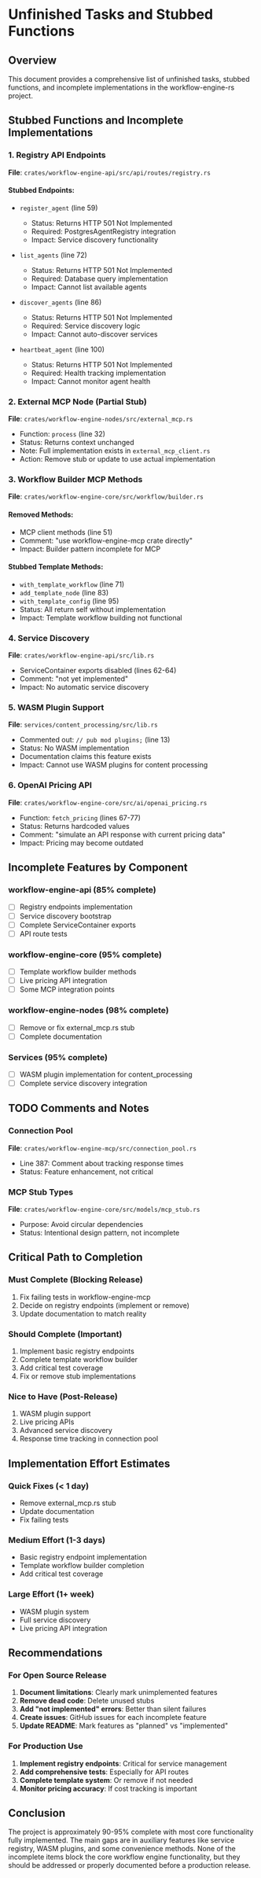 # Unfinished Tasks and Stubbed Functions

## Overview
This document provides a comprehensive list of unfinished tasks, stubbed functions, and incomplete implementations in the workflow-engine-rs project.

## Stubbed Functions and Incomplete Implementations

### 1. Registry API Endpoints
**File**: `crates/workflow-engine-api/src/api/routes/registry.rs`

#### Stubbed Endpoints:
- `register_agent` (line 59)
  - Status: Returns HTTP 501 Not Implemented
  - Required: PostgresAgentRegistry integration
  - Impact: Service discovery functionality

- `list_agents` (line 72)
  - Status: Returns HTTP 501 Not Implemented
  - Required: Database query implementation
  - Impact: Cannot list available agents

- `discover_agents` (line 86)
  - Status: Returns HTTP 501 Not Implemented
  - Required: Service discovery logic
  - Impact: Cannot auto-discover services

- `heartbeat_agent` (line 100)
  - Status: Returns HTTP 501 Not Implemented
  - Required: Health tracking implementation
  - Impact: Cannot monitor agent health

### 2. External MCP Node (Partial Stub)
**File**: `crates/workflow-engine-nodes/src/external_mcp.rs`
- Function: `process` (line 32)
- Status: Returns context unchanged
- Note: Full implementation exists in `external_mcp_client.rs`
- Action: Remove stub or update to use actual implementation

### 3. Workflow Builder MCP Methods
**File**: `crates/workflow-engine-core/src/workflow/builder.rs`

#### Removed Methods:
- MCP client methods (line 51)
- Comment: "use workflow-engine-mcp crate directly"
- Impact: Builder pattern incomplete for MCP

#### Stubbed Template Methods:
- `with_template_workflow` (line 71)
- `add_template_node` (line 83)
- `with_template_config` (line 95)
- Status: All return self without implementation
- Impact: Template workflow building not functional

### 4. Service Discovery
**File**: `crates/workflow-engine-api/src/lib.rs`
- ServiceContainer exports disabled (lines 62-64)
- Comment: "not yet implemented"
- Impact: No automatic service discovery

### 5. WASM Plugin Support
**File**: `services/content_processing/src/lib.rs`
- Commented out: `// pub mod plugins;` (line 13)
- Status: No WASM implementation
- Documentation claims this feature exists
- Impact: Cannot use WASM plugins for content processing

### 6. OpenAI Pricing API
**File**: `crates/workflow-engine-core/src/ai/openai_pricing.rs`
- Function: `fetch_pricing` (lines 67-77)
- Status: Returns hardcoded values
- Comment: "simulate an API response with current pricing data"
- Impact: Pricing may become outdated

## Incomplete Features by Component

### workflow-engine-api (85% complete)
- [ ] Registry endpoints implementation
- [ ] Service discovery bootstrap
- [ ] Complete ServiceContainer exports
- [ ] API route tests

### workflow-engine-core (95% complete)
- [ ] Template workflow builder methods
- [ ] Live pricing API integration
- [ ] Some MCP integration points

### workflow-engine-nodes (98% complete)
- [ ] Remove or fix external_mcp.rs stub
- [ ] Complete documentation

### Services (95% complete)
- [ ] WASM plugin implementation for content_processing
- [ ] Complete service discovery integration

## TODO Comments and Notes

### Connection Pool
**File**: `crates/workflow-engine-mcp/src/connection_pool.rs`
- Line 387: Comment about tracking response times
- Status: Feature enhancement, not critical

### MCP Stub Types
**File**: `crates/workflow-engine-core/src/models/mcp_stub.rs`
- Purpose: Avoid circular dependencies
- Status: Intentional design pattern, not incomplete

## Critical Path to Completion

### Must Complete (Blocking Release)
1. Fix failing tests in workflow-engine-mcp
2. Decide on registry endpoints (implement or remove)
3. Update documentation to match reality

### Should Complete (Important)
1. Implement basic registry endpoints
2. Complete template workflow builder
3. Add critical test coverage
4. Fix or remove stub implementations

### Nice to Have (Post-Release)
1. WASM plugin support
2. Live pricing APIs
3. Advanced service discovery
4. Response time tracking in connection pool

## Implementation Effort Estimates

### Quick Fixes (< 1 day)
- Remove external_mcp.rs stub
- Update documentation
- Fix failing tests

### Medium Effort (1-3 days)
- Basic registry endpoint implementation
- Template workflow builder completion
- Add critical test coverage

### Large Effort (1+ week)
- WASM plugin system
- Full service discovery
- Live pricing API integration

## Recommendations

### For Open Source Release
1. **Document limitations**: Clearly mark unimplemented features
2. **Remove dead code**: Delete unused stubs
3. **Add "not implemented" errors**: Better than silent failures
4. **Create issues**: GitHub issues for each incomplete feature
5. **Update README**: Mark features as "planned" vs "implemented"

### For Production Use
1. **Implement registry endpoints**: Critical for service management
2. **Add comprehensive tests**: Especially for API routes
3. **Complete template system**: Or remove if not needed
4. **Monitor pricing accuracy**: If cost tracking is important

## Conclusion

The project is approximately 90-95% complete with most core functionality fully implemented. The main gaps are in auxiliary features like service registry, WASM plugins, and some convenience methods. None of the incomplete items block the core workflow engine functionality, but they should be addressed or properly documented before a production release.